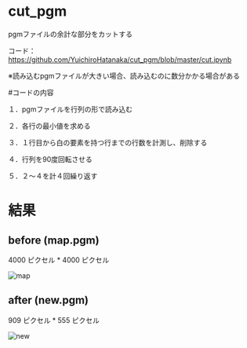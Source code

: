 # cut_pgm

pgmファイルの余計な部分をカットする

コード：https://github.com/YuichiroHatanaka/cut_pgm/blob/master/cut.ipynb

※読み込むpgmファイルが大きい場合、読み込むのに数分かかる場合がある

#コードの内容

１．pgmファイルを行列の形で読み込む

２．各行の最小値を求める

３．１行目から白の要素を持つ行までの行数を計測し、削除する

４．行列を90度回転させる

５．２〜４を計４回繰り返す

# 結果

## before   (map.pgm)

4000 ピクセル * 4000 ピクセル

![map](https://user-images.githubusercontent.com/73636802/145337453-297813a1-7c75-4a8c-a4ab-3219d573d27a.png)

## after   (new.pgm)

909 ピクセル * 555 ピクセル

![new](https://user-images.githubusercontent.com/73636802/145337392-0cabd967-f67b-4ee1-be4d-d645f18af140.png) 


